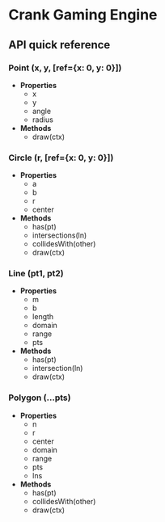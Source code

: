 # Crank Gaming Engine
## API quick reference
### Point (x, y, [ref={x: 0, y: 0}])
  + **Properties**
    - x
    - y
    - angle
    - radius
  + **Methods**
    - draw(ctx)

### Circle (r, [ref={x: 0, y: 0}])
  + **Properties**
    - a
    - b
    - r
    - center
  + **Methods**
    - has(pt)
    - intersections(ln)
    - collidesWith(other)
    - draw(ctx)

### Line (pt1, pt2)
  + **Properties**
    - m
    - b
    - length
    - domain
    - range
    - pts
  + **Methods**
    - has(pt)
    - intersection(ln)
    - draw(ctx)

### Polygon (...pts)
  + **Properties**
    - n
    - r
    - center
    - domain
    - range
    - pts
    - lns
  + **Methods**
    - has(pt)
    - collidesWith(other)
    - draw(ctx)
